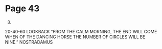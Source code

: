 # Page 43

3.
20-40-60 LOOKBACK
“FROM THE CALM MORNING, THE END
WILL COME WHEN OF THE DANCING
HORSE THE NUMBER OF CIRCLES WILL
BE NINE.”
NOSTRADAMUS